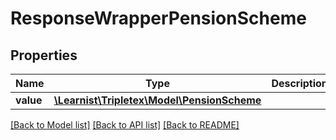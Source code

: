# ResponseWrapperPensionScheme

## Properties
Name | Type | Description | Notes
------------ | ------------- | ------------- | -------------
**value** | [**\Learnist\Tripletex\Model\PensionScheme**](PensionScheme.md) |  | [optional] 

[[Back to Model list]](../../README.md#documentation-for-models) [[Back to API list]](../../README.md#documentation-for-api-endpoints) [[Back to README]](../../README.md)

